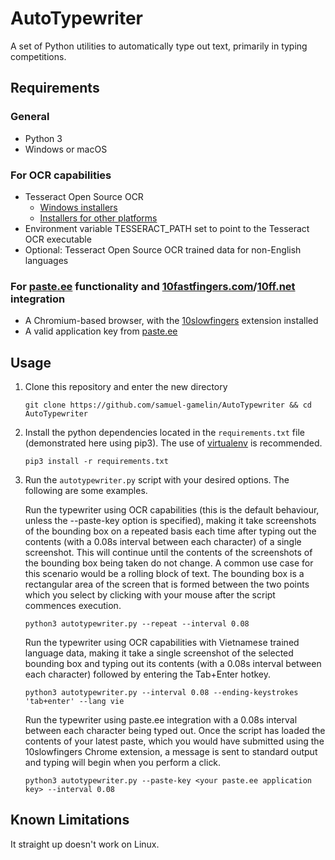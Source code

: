 # AutoTypewriter

A set of Python utilities to automatically type out text, primarily in typing competitions.

## Requirements

### General
- Python 3
- Windows or macOS

### For OCR capabilities
- Tesseract Open Source OCR
  - [Windows installers](https://github.com/UB-Mannheim/tesseract/wiki)
  - [Installers for other platforms](https://github.com/tesseract-ocr/tesseract/wiki#installation)
- Environment variable TESSERACT_PATH set to point to the Tesseract OCR executable
- Optional: Tesseract Open Source OCR trained data for non-English languages
  
### For [paste.ee](https://paste.ee) functionality and [10fastfingers.com](https://10fastfingers.com)/[10ff.net](https://10ff.net) integration
- A Chromium-based browser, with the [10slowfingers](https://github.com/samuel-gamelin/AutoTypewriter/tree/master/10slowfingers) extension installed
- A valid application key from [paste.ee](https://paste.ee)

## Usage

1. Clone this repository and enter the new directory
   ```
   git clone https://github.com/samuel-gamelin/AutoTypewriter && cd AutoTypewriter
   ```

2. Install the python dependencies located in the `requirements.txt` file (demonstrated here using pip3). The use of [virtualenv](https://virtualenv.pypa.io/en/latest/) is recommended.
   ```
   pip3 install -r requirements.txt
   ```

3. Run the `autotypewriter.py` script with your desired options. The following are some examples.

    Run the typewriter using OCR capabilities (this is the default behaviour, unless the --paste-key option is specified), making it take screenshots of the bounding box on a repeated basis each time after typing out the contents (with a 0.08s interval between each character) of a single screenshot. This will continue until the contents of the screenshots of the bounding box being taken do not change. A common use case for this scenario would be a rolling block of text. The bounding box is a rectangular area of the screen that is formed between the two points which you select by clicking with your mouse after the script commences execution.
    ```
    python3 autotypewriter.py --repeat --interval 0.08
    ```
    Run the typewriter using OCR capabilities with Vietnamese trained language data, making it take a single screenshot of the selected bounding box and typing out its contents (with a 0.08s interval between each character) followed by entering the Tab+Enter hotkey.
    ```
    python3 autotypewriter.py --interval 0.08 --ending-keystrokes 'tab+enter' --lang vie
    ```
    Run the typewriter using paste.ee integration with a 0.08s interval between each character being typed out. Once the script has loaded the contents of your latest paste, which you would have submitted using the 10slowfingers Chrome extension, a message is sent to standard output and typing will begin when you perform a click.
    ```
    python3 autotypewriter.py --paste-key <your paste.ee application key> --interval 0.08
    ```
## Known Limitations
It straight up doesn't work on Linux.
